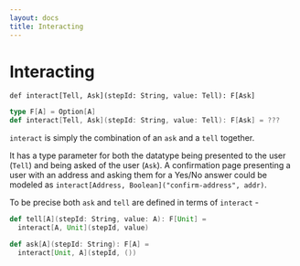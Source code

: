 ```yaml
---
layout: docs
title: Interacting
---
```


# Interacting

```
def interact[Tell, Ask](stepId: String, value: Tell): F[Ask]
```

```scala mdoc:invisible
type F[A] = Option[A]
def interact[Tell, Ask](stepId: String, value: Tell): F[Ask] = ???
```

`interact` is simply the combination of an `ask` and a `tell`
together. 

It has a type parameter for both the datatype being presented to the
user (`Tell`) and being asked of the user (`Ask`). A confirmation page
presenting a user with an address and asking them for a Yes/No answer
could be modeled as `interact[Address, Boolean]("confirm-address", addr)`. 

To be precise both `ask` and `tell` are defined in terms of `interact` -

```scala mdoc:silent
def tell[A](stepId: String, value: A): F[Unit] = 
  interact[A, Unit](stepId, value)

def ask[A](stepId: String): F[A] = 
  interact[Unit, A](stepId, ())
```

